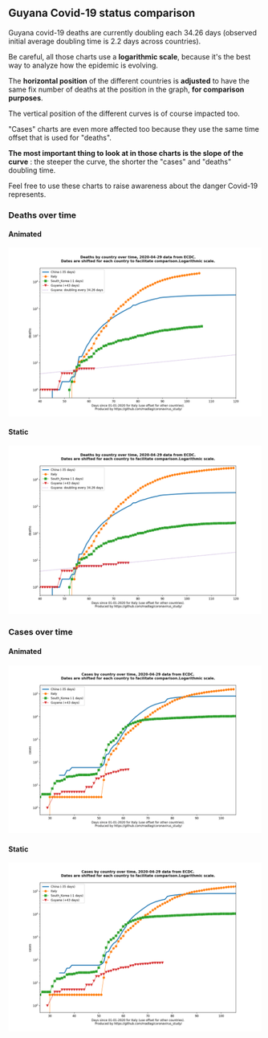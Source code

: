 ## Guyana Covid-19 status comparison 

Guyana covid-19 deaths are currently doubling each 34.26 days (observed initial average doubling time is 2.2 days across countries).



Be careful, all those charts use a **logarithmic scale**, because it's the best way to analyze how the epidemic is evolving.
 
The **horizontal position** of the different countries is **adjusted** to have the same fix number of deaths at the position in the graph, **for comparison purposes**.

The vertical position of the different curves is of course impacted too.

"Cases" charts are even more affected too because they use the same time offset that is used for "deaths".

**The most important thing to look at in those charts is the slope of the curve** : the steeper the curve, the shorter the "cases" and "deaths" doubling time.

Feel free to use these charts to raise awareness about the danger Covid-19 represents. 


 
### Deaths over time
 
#### Animated
![Guyana covid-19 deaths animated chart](https://raw.githubusercontent.com/madlag/coronavirus_study/master/notebooks/graphs/2020-04-29/countries/Guyana/2020-04-29_Guyana_deaths.gif "Guyana covid-19 deaths animated chart")   
 
#### Static
![Guyana covid-19 deaths static chart](https://raw.githubusercontent.com/madlag/coronavirus_study/master/notebooks/graphs/2020-04-29/countries/Guyana/2020-04-29_Guyana_deaths.png "Guyana covid-19 deaths static chart")   

 
### Cases over time
 
#### Animated
![Guyana covid-19 cases animated chart](https://raw.githubusercontent.com/madlag/coronavirus_study/master/notebooks/graphs/2020-04-29/countries/Guyana/2020-04-29_Guyana_cases.gif "Guyana covid-19 cases animated chart")   
 
#### Static
![Guyana covid-19 cases static chart](https://raw.githubusercontent.com/madlag/coronavirus_study/master/notebooks/graphs/2020-04-29/countries/Guyana/2020-04-29_Guyana_cases.png "Guyana covid-19 cases static chart")   

